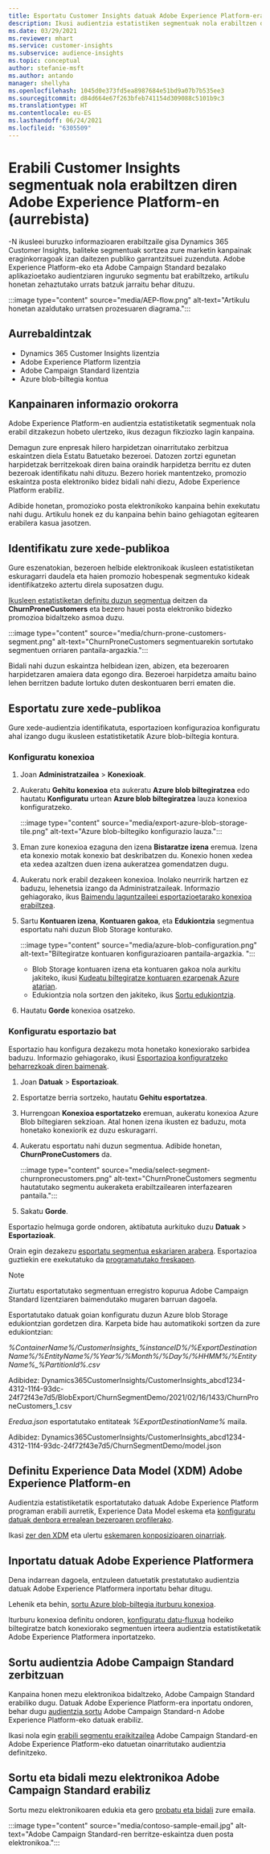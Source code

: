 ```yaml
---
title: Esportatu Customer Insights datuak Adobe Experience Platform-era
description: Ikusi audientzia estatistiken segmentuak nola erabiltzen diren Adobe Experience Platform-en.
ms.date: 03/29/2021
ms.reviewer: mhart
ms.service: customer-insights
ms.subservice: audience-insights
ms.topic: conceptual
author: stefanie-msft
ms.author: antando
manager: shellyha
ms.openlocfilehash: 1045d0e373fd5ea8987684e51bd9a07b7b535ee3
ms.sourcegitcommit: d84d664e67f263bfeb741154d309088c5101b9c3
ms.translationtype: HT
ms.contentlocale: eu-ES
ms.lasthandoff: 06/24/2021
ms.locfileid: "6305509"
---
```

# <a name="use-customer-insights-segments-in-adobe-experience-platform-preview"></a>Erabili Customer Insights segmentuak nola erabiltzen diren Adobe Experience Platform-en (aurrebista)

-N ikusleei buruzko informazioaren erabiltzaile gisa Dynamics 365 Customer Insights, baliteke segmentuak sortzea zure marketin kanpainak eraginkorragoak izan daitezen publiko garrantzitsuei zuzenduta. Adobe Experience Platform-eko eta Adobe Campaign Standard bezalako aplikazioetako audientziaren inguruko segmentu bat erabiltzeko, artikulu honetan zehaztutako urrats batzuk jarraitu behar dituzu.

:::image type="content" source="media/AEP-flow.png" alt-text="Artikulu honetan azaldutako urratsen prozesuaren diagrama.":::

## <a name="prerequisites"></a>Aurrebaldintzak

-   Dynamics 365 Customer Insights lizentzia
-   Adobe Experience Platform lizentzia
-   Adobe Campaign Standard lizentzia
-   Azure blob-biltegia kontua

## <a name="campaign-overview"></a>Kanpainaren informazio orokorra

Adobe Experience Platform-en audientzia estatistiketatik segmentuak nola erabil ditzakezun hobeto ulertzeko, ikus dezagun fikziozko lagin kanpaina.

Demagun zure enpresak hilero harpidetzan oinarritutako zerbitzua eskaintzen diela Estatu Batuetako bezeroei. Datozen zortzi egunetan harpidetzak berritzekoak diren baina oraindik harpidetza berritu ez duten bezeroak identifikatu nahi dituzu. Bezero horiek mantentzeko, promozio eskaintza posta elektroniko bidez bidali nahi diezu, Adobe Experience Platform erabiliz.

Adibide honetan, promozioko posta elektronikoko kanpaina behin exekutatu nahi dugu. Artikulu honek ez du kanpaina behin baino gehiagotan egitearen erabilera kasua jasotzen.

## <a name="identify-your-target-audience"></a>Identifikatu zure xede-publikoa

Gure eszenatokian, bezeroen helbide elektronikoak ikusleen estatistiketan eskuragarri daudela eta haien promozio hobespenak segmentuko kideak identifikatzeko aztertu direla suposatzen dugu.

[Ikusleen estatistiketan definitu duzun segmentua](segments.md) deitzen da **ChurnProneCustomers** eta bezero hauei posta elektroniko bidezko promozioa bidaltzeko asmoa duzu.

:::image type="content" source="media/churn-prone-customers-segment.png" alt-text="ChurnProneCustomers segmentuarekin sortutako segmentuen orriaren pantaila-argazkia.":::

Bidali nahi duzun eskaintza helbidean izen, abizen, eta bezeroaren harpidetzaren amaiera data egongo dira. Bezeroei harpidetza amaitu baino lehen berritzen badute lortuko duten deskontuaren berri ematen die.

## <a name="export-your-target-audience"></a>Esportatu zure xede-publikoa

Gure xede-audientzia identifikatuta, esportazioen konfigurazioa konfiguratu ahal izango dugu ikusleen estatistiketatik Azure blob-biltegia kontura.

### <a name="configure-a-connection"></a>Konfiguratu konexioa

1. Joan **Administratzailea** > **Konexioak**.

1. Aukeratu **Gehitu konexioa** eta aukeratu **Azure blob biltegiratzea** edo hautatu **Konfiguratu** urtean **Azure blob biltegiratzea** lauza konexioa konfiguratzeko.

   :::image type="content" source="media/export-azure-blob-storage-tile.png" alt-text="Azure blob-biltegiko konfigurazio lauza."::: 

1. Eman zure konexioa ezaguna den izena **Bistaratze izena** eremua. Izena eta konexio motak konexio bat deskribatzen du. Konexio honen xedea eta xedea azaltzen duen izena aukeratzea gomendatzen dugu.

1. Aukeratu nork erabil dezakeen konexioa. Inolako neurririk hartzen ez baduzu, lehenetsia izango da Administratzaileak. Informazio gehiagorako, ikus [Baimendu laguntzaileei esportazioetarako konexioa erabiltzea](connections.md#allow-contributors-to-use-a-connection-for-exports).

1. Sartu **Kontuaren izena**, **Kontuaren gakoa**, eta **Edukiontzia** segmentua esportatu nahi duzun Blob Storage konturako.  
      
   :::image type="content" source="media/azure-blob-configuration.png" alt-text="Biltegiratze kontuaren konfigurazioaren pantaila-argazkia. "::: 
   
    - Blob Storage kontuaren izena eta kontuaren gakoa nola aurkitu jakiteko, ikusi [Kudeatu biltegiratze kontuaren ezarpenak Azure atarian](/azure/storage/common/storage-account-manage).
    - Edukiontzia nola sortzen den jakiteko, ikus [Sortu edukiontzia](/azure/storage/blobs/storage-quickstart-blobs-portal#create-a-container).

1. Hautatu **Gorde** konexioa osatzeko. 

### <a name="configure-an-export"></a>Konfiguratu esportazio bat

Esportazio hau konfigura dezakezu mota honetako konexiorako sarbidea baduzu. Informazio gehiagorako, ikusi [Esportazioa konfiguratzeko beharrezkoak diren baimenak](export-destinations.md#set-up-a-new-export).

1. Joan **Datuak** > **Esportazioak**.

1. Esportatze berria sortzeko, hautatu **Gehitu esportatzea**.

1. Hurrengoan **Konexioa esportatzeko** eremuan, aukeratu konexioa Azure Blob biltegiaren sekzioan. Atal honen izena ikusten ez baduzu, mota honetako konexiorik ez duzu eskuragarri.

1. Aukeratu esportatu nahi duzun segmentua. Adibide honetan, **ChurnProneCustomers** da.

   :::image type="content" source="media/select-segment-churnpronecustomers.png" alt-text="ChurnProneCustomers segmentu hautatutako segmentu aukeraketa erabiltzailearen interfazearen pantaila.":::

1. Sakatu **Gorde**.

Esportazio helmuga gorde ondoren, aktibatuta aurkituko duzu **Datuak** > **Esportazioak**.

Orain egin dezakezu [esportatu segmentua eskariaren arabera](export-destinations.md#run-exports-on-demand). Esportazioa guztiekin ere exekutatuko da [programatutako freskapen](system.md).

> [!NOTE]
> Ziurtatu esportatutako segmentuan erregistro kopurua Adobe Campaign Standard lizentziaren baimendutako mugaren barruan dagoela.

Esportatutako datuak goian konfiguratu duzun Azure blob Storage edukiontzian gordetzen dira. Karpeta bide hau automatikoki sortzen da zure edukiontzian:

*%ContainerName%/CustomerInsights_%instanceID%/%ExportDestinationName%/%EntityName%/%Year%/%Month%/%Day%/%HHMM%/%EntityName%_%PartitionId%.csv*

Adibidez: Dynamics365CustomerInsights/CustomerInsights_abcd1234-4312-11f4-93dc-24f72f43e7d5/BlobExport/ChurnSegmentDemo/2021/02/16/1433/ChurnProneCustomers_1.csv

*Eredua.json* esportatutako entitateak *%ExportDestinationName%* maila.

Adibidez: Dynamics365CustomerInsights/CustomerInsights_abcd1234-4312-11f4-93dc-24f72f43e7d5/ChurnSegmentDemo/model.json

## <a name="define-experience-data-model-xdm-in-adobe-experience-platform"></a>Definitu Experience Data Model (XDM) Adobe Experience Platform-en

Audientzia estatistiketatik esportatutako datuak Adobe Experience Platform programan erabili aurretik, Experience Data Model eskema eta [konfiguratu datuak denbora errealean bezeroaren profilerako](https://experienceleague.adobe.com/docs/experience-platform/profile/tutorials/dataset-configuration.html#tutorials).

Ikasi [zer den XDM](https://experienceleague.adobe.com/docs/experience-platform/xdm/home.html) eta ulertu [eskemaren konposizioaren oinarriak](https://experienceleague.adobe.com/docs/experience-platform/xdm/schema/composition.html#schema).

## <a name="import-data-into-adobe-experience-platform"></a>Inportatu datuak Adobe Experience Platformera

Dena indarrean dagoela, entzuleen datuetatik prestatutako audientzia datuak Adobe Experience Platformera inportatu behar ditugu.

Lehenik eta behin, [sortu Azure blob-biltegia iturburu konexioa](https://experienceleague.adobe.com/docs/experience-platform/sources/ui-tutorials/create/cloud-storage/blob.html#getting-started).    

Iturburu konexioa definitu ondoren, [konfiguratu datu-fluxua](https://experienceleague.adobe.com/docs/experience-platform/sources/ui-tutorials/dataflow/cloud-storage.html#ui-tutorials) hodeiko biltegiratze batch konexiorako segmentuen irteera audientzia estatistiketatik Adobe Experience Platformera inportatzeko.

## <a name="create-an-audience-in-adobe-campaign-standard"></a>Sortu audientzia Adobe Campaign Standard zerbitzuan

Kanpaina honen mezu elektronikoa bidaltzeko, Adobe Campaign Standard erabiliko dugu. Datuak Adobe Experience Platform-era inportatu ondoren, behar dugu [audientzia sortu](https://experienceleague.adobe.com/docs/campaign-standard/using/profiles-and-audiences/get-started-profiles-and-audiences.html#permission) Adobe Campaign Standard-n Adobe Experience Platform-eko datuak erabiliz.


Ikasi nola egin [erabili segmentu eraikitzailea](https://experienceleague.adobe.com/docs/campaign-standard/using/integrating-with-adobe-cloud/adobe-experience-platform/audience-destinations/aep-using-segment-builder.html) Adobe Campaign Standard-en Adobe Experience Platform-eko datuetan oinarritutako audientzia definitzeko.

## <a name="create-and-send-the-email-using-adobe-campaign-standard"></a>Sortu eta bidali mezu elektronikoa Adobe Campaign Standard erabiliz

Sortu mezu elektronikoaren edukia eta gero [probatu eta bidali](https://experienceleague.adobe.com/docs/campaign-standard/using/testing-and-sending/get-started-sending-messages.html#preparing-and-testing-messages) zure emaila.

:::image type="content" source="media/contoso-sample-email.jpg" alt-text="Adobe Campaign Standard-ren berritze-eskaintza duen posta elektronikoa.":::
